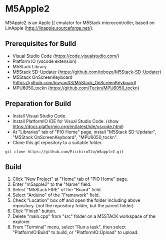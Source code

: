 # M5Apple2
M5Apple2 is an Apple ][ emulator for M5Stack microcontroller, based on LinApple (http://linapple.sourceforge.net/).

## Prerequisites for Build
* Visual Studio Code (https://code.visualstudio.com/)
* Platform IO (vscode extension)
* M5Stack Library
* M5Stack SD-Updater (https://github.com/tobozo/M5Stack-SD-Updater)
* M5Stack OnScreenKeyboard (https://github.com/lovyan03/M5Stack_OnScreenKeyboard)
* MPU6050_tockn (https://github.com/Tockn/MPU6050_tockn)

## Preparation for Build
* Install Visual Studio Code.
* Install PlatformIO IDE for Visual Studio Code. (show https://docs.platformio.org/en/latest/ide/vscode.html)
* At "Libraries" tab of "PIO Home" page, install "M5Stack SD-Updater", "M5Stack OnScreenKeyboard", "MPU6050_tockn".
* Clone this git repository to a suitable folder.

`git clone https://github.com/EiichiroIto/m5apple2.git`

## Build
1. Click "New Project" at "Home" tab of "PIO Home" page.
1. Enter "m5apple2" to the "Name" field.
1. Select "M5Stack FIRE" of the "Board" field.
1. Select "Arduino" of the "Framework" field.
1. Check "Location" box off and open the folder including above repository. (not the repository folder, but the parent folder)
1. Click "Finish" button.
1. Delete "main.cpp" from "src" folder on a M5STACK workspace of the explorer.
1. From "Terminal" menu, select "Run a task", then select "PlatformIO:Build" to build, or "PlatformIO:Upload" to upload.

